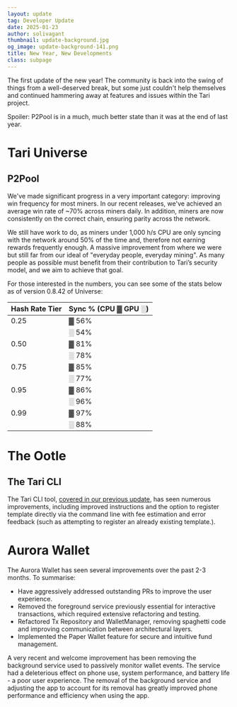 ```yaml
---
layout: update
tag: Developer Update
date: 2025-01-23
author: solivagant
thumbnail: update-background.jpg
og_image: update-background-141.png
title: New Year, New Developments
class: subpage
---
```

The first update of the new year! The community is back into the swing of things from a well-deserved break, but some just couldn't help themselves and continued hammering away at features and issues within the Tari project.

Spoiler: P2Pool is in a much, much better state than it was at the end of last year.

# Tari Universe
## P2Pool
We've made significant progress in a very important category: improving win frequency for most miners. In our recent releases, we've achieved an average win rate of ~70% across miners daily. In addition, miners are now consistently on the correct chain, ensuring parity across the network.

We still have work to do, as miners under 1,000 h/s CPU are only syncing with the network around 50% of the time and, therefore not earning rewards frequently enough. A massive improvement from where we were but still far from our ideal of "everyday people, everyday mining". As many people as possible must benefit from their contribution to Tari’s security model, and we aim to achieve that goal.

For those interested in the numbers, you can see some of the stats below as of version 0.8.42 of Universe:

| Hash Rate Tier | Sync % (CPU ▓ GPU ░) |
|----------|----------|
| 0.25  | ▓  56% |
|       | ░  54% |
| 0.50  | ▓  81% |
|       | ░  78% |
| 0.75  | ▓  85% |
|       | ░  77% |
| 0.95  | ▓  86% |
|       | ░  96% |
| 0.99  | ▓  97% |
|       | ░  88% |

# The Ootle
## The Tari CLI

The Tari CLI tool, [covered in our previous update](https://tari.com/updates/2024-11-26-update-138), has seen numerous improvements, including improved instructions and the option to register template directly via the command line with fee estimation and error feedback (such as attempting to register an already existing template.).

# Aurora Wallet
The Aurora Wallet has seen several improvements over the past 2-3 months. To summarise:

* Have aggressively addressed outstanding PRs to improve the user experience.
* Removed the foreground service previously essential for interactive transactions, which required extensive refactoring and testing.
* Refactored Tx Repository and WalletManager, removing spaghetti code and improving communication between architectural layers.
* Implemented the Paper Wallet feature for secure and intuitive fund management.

A very recent and welcome improvement has been removing the background service used to passively monitor wallet events. The service had a deleterious effect on phone use, system performance, and battery life - a poor user experience. The removal of the background service and adjusting the app to account for its removal has greatly improved phone performance and efficiency when using the app.